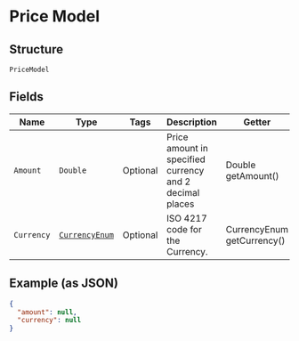 
# Price Model

## Structure

`PriceModel`

## Fields

| Name | Type | Tags | Description | Getter | Setter |
|  --- | --- | --- | --- | --- | --- |
| `Amount` | `Double` | Optional | Price amount in specified currency and 2 decimal places | Double getAmount() | setAmount(Double amount) |
| `Currency` | [`CurrencyEnum`](../../doc/models/currency-enum.md) | Optional | ISO 4217 code for the Currency. | CurrencyEnum getCurrency() | setCurrency(CurrencyEnum currency) |

## Example (as JSON)

```json
{
  "amount": null,
  "currency": null
}
```

